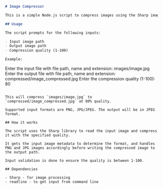 ```markdown
# Image Compressor 

This is a simple Node.js script to compress images using the Sharp image processing library.

## Usage

The script prompts for the following inputs:

- Input image path 
- Output image path
- Compression quality (1-100) 

Example:

```
Enter the input file with file path, name and extension: images/image.jpg
Enter the output file with file path, name and extension: compressed/image_compressed.jpg 
Enter the compression quality (1-100): 80
```

This will compress `images/image.jpg` to `compressed/image_compressed.jpg` at 80% quality.

Supported input formats are PNG, JPG/JPEG. The output will be in JPEG format.

## How it works

The script uses the Sharp library to read the input image and compress it with the specified quality. 

It gets the input image metadata to determine the format, and handles PNG and JPG images accordingly before writing the compressed image to the output path.

Input validation is done to ensure the quality is between 1-100.

## Dependencies

- Sharp - for image processing 
- readline - to get input from command line
